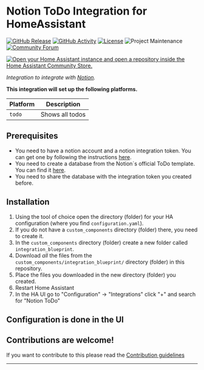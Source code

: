 # Notion ToDo Integration for HomeAssistant

[![GitHub Release][releases-shield]][releases]
[![GitHub Activity][commits-shield]][commits]
[![License][license-shield]](LICENSE)
![Project Maintenance][maintenance-shield]
[![Community Forum][forum-shield]][forum]

[![Open your Home Assistant instance and open a repository inside the Home Assistant Community Store.](https://my.home-assistant.io/badges/hacs_repository.svg)](https://my.home-assistant.io/redirect/hacs_repository/?owner=JanGiese&repository=https%3A%2F%2Fgithub.com%2FJanGiese%2Fnotion_todo&category=integration)

_Integration to integrate with [Notion](https://www.notion.so/)._

**This integration will set up the following platforms.**

Platform | Description
-- | --
`todo` | Shows all todos

## Prerequisites
- You need to have a notion account and a notion integration token. You can get one by following the instructions [here](https://developers.notion.com/docs/getting-started).
- You need to create a database from the Notion´s official ToDo template. You can find it [here](https://www.notion.so/Notion-To-Do-List-Template-0b2e2d8980b74c5e8e8c1e6c0f8b4b4e).
- You need to share the database with the integration token you created before.

## Installation

1. Using the tool of choice open the directory (folder) for your HA configuration (where you find `configuration.yaml`).
1. If you do not have a `custom_components` directory (folder) there, you need to create it.
1. In the `custom_components` directory (folder) create a new folder called `integration_blueprint`.
1. Download _all_ the files from the `custom_components/integration_blueprint/` directory (folder) in this repository.
1. Place the files you downloaded in the new directory (folder) you created.
1. Restart Home Assistant
1. In the HA UI go to "Configuration" -> "Integrations" click "+" and search for "Notion ToDo"

## Configuration is done in the UI

<!---->

## Contributions are welcome!

If you want to contribute to this please read the [Contribution guidelines](CONTRIBUTING.md)

***

[integration_blueprint]: https://github.com/JanGiese/notion_todo
[commits-shield]: https://img.shields.io/github/commit-activity/y/JanGiese/notion_todo.svg?style=for-the-badge
[commits]: https://github.com/JanGiese/notion_todo/commits/main
[discord-shield]: https://img.shields.io/discord/330944238910963714.svg?style=for-the-badge
[exampleimg]: example.png
[forum-shield]: https://img.shields.io/badge/community-forum-brightgreen.svg?style=for-the-badge
[forum]: https://community.home-assistant.io/
[license-shield]: https://img.shields.io/github/license/JanGiese/notion_todo.svg?style=for-the-badge
[maintenance-shield]: https://img.shields.io/badge/maintainer-JanGiese-blue.svg?style=for-the-badge
[releases-shield]: https://img.shields.io/github/release/JanGiese/notion_todo.svg?style=for-the-badge
[releases]: https://github.com/JanGiese/notion_todo/releases
